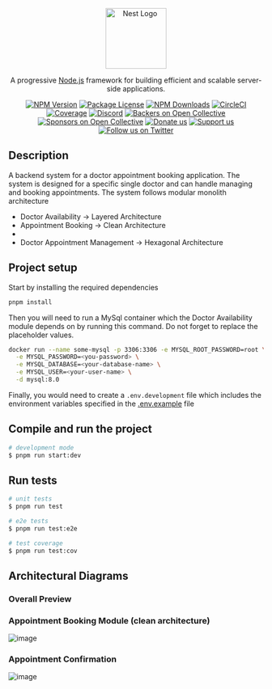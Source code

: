 <p align="center">
  <a href="http://nestjs.com/" target="blank"><img src="https://nestjs.com/img/logo-small.svg" width="120" alt="Nest Logo" /></a>
</p>

[circleci-image]: https://img.shields.io/circleci/build/github/nestjs/nest/master?token=abc123def456
[circleci-url]: https://circleci.com/gh/nestjs/nest

  <p align="center">A progressive <a href="http://nodejs.org" target="_blank">Node.js</a> framework for building efficient and scalable server-side applications.</p>
    <p align="center">
<a href="https://www.npmjs.com/~nestjscore" target="_blank"><img src="https://img.shields.io/npm/v/@nestjs/core.svg" alt="NPM Version" /></a>
<a href="https://www.npmjs.com/~nestjscore" target="_blank"><img src="https://img.shields.io/npm/l/@nestjs/core.svg" alt="Package License" /></a>
<a href="https://www.npmjs.com/~nestjscore" target="_blank"><img src="https://img.shields.io/npm/dm/@nestjs/common.svg" alt="NPM Downloads" /></a>
<a href="https://circleci.com/gh/nestjs/nest" target="_blank"><img src="https://img.shields.io/circleci/build/github/nestjs/nest/master" alt="CircleCI" /></a>
<a href="https://coveralls.io/github/nestjs/nest?branch=master" target="_blank"><img src="https://coveralls.io/repos/github/nestjs/nest/badge.svg?branch=master#9" alt="Coverage" /></a>
<a href="https://discord.gg/G7Qnnhy" target="_blank"><img src="https://img.shields.io/badge/discord-online-brightgreen.svg" alt="Discord"/></a>
<a href="https://opencollective.com/nest#backer" target="_blank"><img src="https://opencollective.com/nest/backers/badge.svg" alt="Backers on Open Collective" /></a>
<a href="https://opencollective.com/nest#sponsor" target="_blank"><img src="https://opencollective.com/nest/sponsors/badge.svg" alt="Sponsors on Open Collective" /></a>
  <a href="https://paypal.me/kamilmysliwiec" target="_blank"><img src="https://img.shields.io/badge/Donate-PayPal-ff3f59.svg" alt="Donate us"/></a>
    <a href="https://opencollective.com/nest#sponsor"  target="_blank"><img src="https://img.shields.io/badge/Support%20us-Open%20Collective-41B883.svg" alt="Support us"></a>
  <a href="https://twitter.com/nestframework" target="_blank"><img src="https://img.shields.io/twitter/follow/nestframework.svg?style=social&label=Follow" alt="Follow us on Twitter"></a>
</p>
  <!--[![Backers on Open Collective](https://opencollective.com/nest/backers/badge.svg)](https://opencollective.com/nest#backer)
  [![Sponsors on Open Collective](https://opencollective.com/nest/sponsors/badge.svg)](https://opencollective.com/nest#sponsor)-->

## Description

A backend system for a doctor appointment booking application. The system is designed for a specific single doctor and can handle managing and booking appointments. The system follows modular monolith architecture
- Doctor Availability -> Layered Architecture
- Appointment Booking -> Clean Architecture
- 
- Doctor Appointment Management -> Hexagonal Architecture

## Project setup

Start by installing the required dependencies
```bash
pnpm install
```

Then you will need to run a MySql container which the Doctor Availability module depends on by running this command. Do not forget to replace the placeholder values.
```bash
docker run --name some-mysql -p 3306:3306 -e MYSQL_ROOT_PASSWORD=root \
  -e MYSQL_PASSWORD=<you-password> \
  -e MYSQL_DATABASE=<your-database-name> \
  -e MYSQL_USER=<your-user-name> \
  -d mysql:8.0
```

Finally, you would need to create a `.env.development` file which includes the environment variables specified in the [.env.example](https://github.com/AhmedHawater2003/doctor-appointment-booking-api/blob/main/.env.example) file

## Compile and run the project

```bash
# development mode
$ pnpm run start:dev
```

## Run tests

```bash
# unit tests
$ pnpm run test

# e2e tests
$ pnpm run test:e2e

# test coverage
$ pnpm run test:cov
```

## Architectural Diagrams

### Overall Preview

### Appointment Booking Module (clean architecture)
![image](https://github.com/user-attachments/assets/050db480-af50-4e22-8a8b-720d2b245b48)

### Appointment Confirmation
![image](https://github.com/user-attachments/assets/e82c70e3-ef89-4cb8-8fb4-2c065f387a66)



